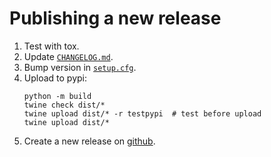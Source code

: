 # Publishing a new release

1. Test with tox.
2. Update [`CHANGELOG.md`](./CHANGELOG.md).
3. Bump version in [`setup.cfg`](./setup.cfg).
4. Upload to pypi:
    ```shell
    python -m build
    twine check dist/*
    twine upload dist/* -r testpypi  # test before upload
    twine upload dist/*
    ```
5. Create a new release on [github](https://github.com/klausweiss/typing-protocol-intersection/releases).
